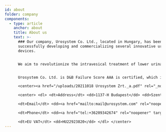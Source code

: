 ```yaml
---
id: about
folder: company
components:
  - type: article
    anchor: about
    title: About us
    text: >-
      ### Our company, Urosystem Co. Ltd., located in Hungary, has been
      successfully developing and commercializing several innovative urological
      devices. 


      We aim to revolutionize the intravesical treatment of lower urinary tract conditions.  Our goal is to make applied local therapies more effective, less painful, more comfortable and less expensive.


      Urosystem Co. Ltd. is D&B Failure Score AAA is certified, which indicates that the financial risk of establishing a business relationship with the company is low. Only 0.63% of Hungarian companies have this certificate.

      <center><a href="/uploads/20211018 Urosystem Zrt._a.pdf" rel="_noopener" target="_blank"><img loading="lazy" src="https://certificate.hungary.dnb.com/getimage?cid=5291630&lang=en&typ=l&bg=FFFFFF&fg=000000" alt="Dun & Bradstreet tanusitvany" style="border:1px solid #CCCCCC" oncontextmenu="return false" title="The risk of business transactions with companies that possess a Dun &amp; Bradstreet Certificate is low. The rating is based on the Dun &amp; Bradstreet rating system which combines one hundred years of international experience and considers hundreds of variables. The Dun &amp; Bradstreet Certificate indicates the current status of the company which is updated daily." /></a></center>

      <center> <dl> <dt>Address</dt> <dd>1137-H Budapest</dd> <dd>Szent István park 26. fszt. 2.</dd> <dd>Hungary</dd>

      <dt>Email</dt> <dd><a href="mailto:mail@urosystem.com" rel="noopener" target="_blank">mail@urosystem.com</a></dd>

      <dt>Phone</dt> <dd><a href="tel:+36209342674" rel="noopener" target="_blank">+36 20 934 2674</a></dd>

      <dt>EU VAT</dt> <dd>HU22923820</dd> </dl> </center>
---
```

